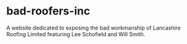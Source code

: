 # bad-roofers-inc
A website dedicated to exposing the bad workmanship of Lancashire Roofing Limited featuring Lee Schofield and Will Smith.
